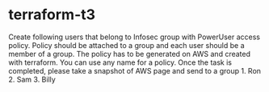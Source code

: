 # terraform-t3

Create following users that belong to Infosec group with PowerUser access policy. Policy should be attached to a group and each user should be a member of  a group. The policy has to be generated on AWS and created with terraform. You can use any name for a policy. Once the task is completed, please take a snapshot of AWS page and send to a group
	1. Ron
	2. Sam
	3. Billy
